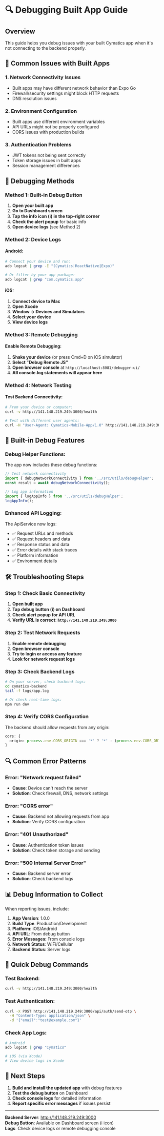 # 🔍 Debugging Built App Guide

## Overview
This guide helps you debug issues with your built Cymatics app when it's not connecting to the backend properly.

## 🚨 **Common Issues with Built Apps**

### 1. **Network Connectivity Issues**
- Built apps may have different network behavior than Expo Go
- Firewall/security settings might block HTTP requests
- DNS resolution issues

### 2. **Environment Configuration**
- Built apps use different environment variables
- API URLs might not be properly configured
- CORS issues with production builds

### 3. **Authentication Problems**
- JWT tokens not being sent correctly
- Token storage issues in built apps
- Session management differences

## 🔧 **Debugging Methods**

### **Method 1: Built-in Debug Button**
1. **Open your built app**
2. **Go to Dashboard screen**
3. **Tap the info icon (ℹ️) in the top-right corner**
4. **Check the alert popup** for basic info
5. **Open device logs** (see Method 2)

### **Method 2: Device Logs**

#### **Android:**
```bash
# Connect your device and run:
adb logcat | grep -E "(Cymatics|ReactNative|Expo)"

# Or filter by your app package:
adb logcat | grep "com.cymatics.app"
```

#### **iOS:**
1. **Connect device to Mac**
2. **Open Xcode**
3. **Window → Devices and Simulators**
4. **Select your device**
5. **View device logs**

### **Method 3: Remote Debugging**

#### **Enable Remote Debugging:**
1. **Shake your device** (or press Cmd+D on iOS simulator)
2. **Select "Debug Remote JS"**
3. **Open browser console** at `http://localhost:8081/debugger-ui/`
4. **All console.log statements will appear here**

### **Method 4: Network Testing**

#### **Test Backend Connectivity:**
```bash
# From your device or computer:
curl -v http://141.148.219.249:3000/health

# Test with different user agents:
curl -H "User-Agent: Cymatics-Mobile-App/1.0" http://141.148.219.249:3000/health
```

## 📱 **Built-in Debug Features**

### **Debug Helper Functions:**
The app now includes these debug functions:

```typescript
// Test network connectivity
import { debugNetworkConnectivity } from '../src/utils/debugHelper';
const result = await debugNetworkConnectivity();

// Log app information
import { logAppInfo } from '../src/utils/debugHelper';
logAppInfo();
```

### **Enhanced API Logging:**
The ApiService now logs:
- ✅ Request URLs and methods
- ✅ Request headers and data
- ✅ Response status and data
- ✅ Error details with stack traces
- ✅ Platform information
- ✅ Environment details

## 🛠️ **Troubleshooting Steps**

### **Step 1: Check Basic Connectivity**
1. **Open built app**
2. **Tap debug button (ℹ️) on Dashboard**
3. **Check alert popup for API URL**
4. **Verify URL is correct: `http://141.148.219.249:3000`**

### **Step 2: Test Network Requests**
1. **Enable remote debugging**
2. **Open browser console**
3. **Try to login or access any feature**
4. **Look for network request logs**

### **Step 3: Check Backend Logs**
```bash
# On your server, check backend logs:
cd cymatics-backend
tail -f logs/app.log

# Or check real-time logs:
npm run dev
```

### **Step 4: Verify CORS Configuration**
The backend should allow requests from any origin:
```typescript
cors: {
  origin: process.env.CORS_ORIGIN === '*' ? '*' : (process.env.CORS_ORIGIN?.split(',') || '*'),
}
```

## 🔍 **Common Error Patterns**

### **Error: "Network request failed"**
- **Cause**: Device can't reach the server
- **Solution**: Check firewall, DNS, network settings

### **Error: "CORS error"**
- **Cause**: Backend not allowing requests from app
- **Solution**: Verify CORS configuration

### **Error: "401 Unauthorized"**
- **Cause**: Authentication token issues
- **Solution**: Check token storage and sending

### **Error: "500 Internal Server Error"**
- **Cause**: Backend server error
- **Solution**: Check backend logs

## 📊 **Debug Information to Collect**

When reporting issues, include:

1. **App Version**: 1.0.0
2. **Build Type**: Production/Development
3. **Platform**: iOS/Android
4. **API URL**: From debug button
5. **Error Messages**: From console logs
6. **Network Status**: WiFi/Cellular
7. **Backend Status**: Server logs

## 🚀 **Quick Debug Commands**

### **Test Backend:**
```bash
curl -v http://141.148.219.249:3000/health
```

### **Test Authentication:**
```bash
curl -X POST http://141.148.219.249:3000/api/auth/send-otp \
  -H "Content-Type: application/json" \
  -d '{"email":"test@example.com"}'
```

### **Check App Logs:**
```bash
# Android
adb logcat | grep "Cymatics"

# iOS (via Xcode)
# View device logs in Xcode
```

## 🎯 **Next Steps**

1. **Build and install the updated app** with debug features
2. **Test the debug button** on Dashboard
3. **Check console logs** for detailed information
4. **Report specific error messages** if issues persist

---

**Backend Server**: http://141.148.219.249:3000  
**Debug Button**: Available on Dashboard screen (ℹ️ icon)  
**Logs**: Check device logs or remote debugging console 